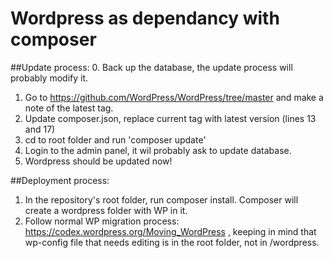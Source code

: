 Wordpress as dependancy with composer
=====================================



##Update process:
0. Back up the database, the update process will probably modify it.
1. Go to https://github.com/WordPress/WordPress/tree/master and make a note of the latest tag. 
2. Update composer.json, replace current tag with latest version (lines 13 and 17)
3. cd to root folder and run 'composer update'
4. Login to the admin panel, it wil probably ask to update database. 
5. Wordpress should be updated now!

##Deployment process:
1. In the repository's root folder, run composer install. Composer will create a wordpress folder with WP in it.
2. Follow normal WP migration process: https://codex.wordpress.org/Moving_WordPress , keeping in mind that wp-config file that needs editing is in the root folder, not in /wordpress.